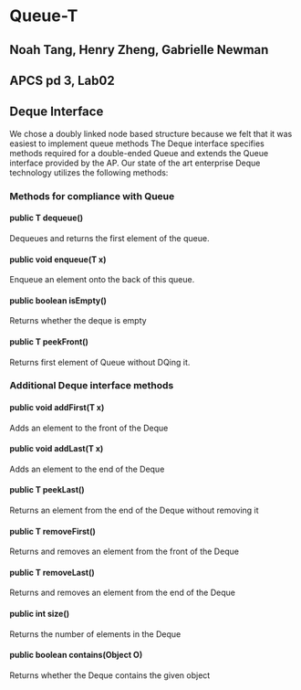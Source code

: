 # Queue-T
## Noah Tang, Henry Zheng, Gabrielle Newman
## APCS pd 3, Lab02

## Deque Interface
We chose a doubly linked node based structure because we felt that it was easiest to implement queue methods
The Deque interface specifies methods required for a double-ended Queue and extends the Queue interface provided by the AP. Our state of the art enterprise Deque technology utilizes the following methods:

### Methods for compliance with Queue
#### public T dequeue()
Dequeues and returns the first element of the queue.
#### public void enqueue(T x)
Enqueue an element onto the back of this queue.
#### public boolean isEmpty()
Returns whether the deque is empty
#### public T peekFront()
Returns first element of Queue without DQing it.

### Additional Deque interface methods
#### public void addFirst(T x)
Adds an element to the front of the Deque
#### public void addLast(T x)
Adds an element to the end of the Deque
#### public T peekLast()
Returns an element from the end of the Deque without removing it
#### public T removeFirst()
Returns and removes an element from the front of the Deque
#### public T removeLast()
Returns and removes an element from the end of the Deque
#### public int size()
Returns the number of elements in the Deque
#### public boolean contains(Object O)
Returns whether the Deque contains the given object

